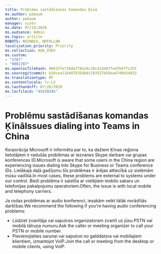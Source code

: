 ```yaml
---
title: Problēmu sastādīšanas komandas Ķīnā
ms.author: pebaum
author: pebaum
manager: scotv
ms.date: 07/24/2020
ms.audience: Admin
ms.topic: article
ROBOTS: NOINDEX, NOFOLLOW
localization_priority: Priority
ms.collection: Adm_O365
ms.custom:
- "3787"
- "9001707"
ms.openlocfilehash: 08625fe710da7f8e24c10c414d97fed7b6ffc355
ms.sourcegitcommit: b10cea11b4975354b91193327b58aa4740d34833
ms.translationtype: MT
ms.contentlocale: lv-LV
ms.lasthandoff: 07/28/2020
ms.locfileid: "45439245"
---
```

# <a name="issues-dialing-into-teams-in-china"></a><span data-ttu-id="3cd7e-102">Problēmu sastādīšanas komandas Ķīnā</span><span class="sxs-lookup"><span data-stu-id="3cd7e-102">Issues dialing into Teams in China</span></span>

<span data-ttu-id="3cd7e-103">Korporācija Microsoft ir informēta par to, ka dažiem Ķīnas reģiona lietotājiem ir radušās problēmas ar iezvanes Skype darbam vai grupas konferences ID.</span><span class="sxs-lookup"><span data-stu-id="3cd7e-103">Microsoft is aware that some users in the China region are experiencing issues dialing into Skype for Business or Teams conference IDs.</span></span> <span data-ttu-id="3cd7e-104">Lielākajā daļā gadījumu šīs problēmas ir ārējas attiecībā uz sistēmām mūsu vadībā.</span><span class="sxs-lookup"><span data-stu-id="3cd7e-104">In most cases, these problems are external to systems under our control.</span></span> <span data-ttu-id="3cd7e-105">Bieži problēma ir saistīta ar vietējiem mobilo sakaru un telefonijas pakalpojumu operatoriem.</span><span class="sxs-lookup"><span data-stu-id="3cd7e-105">Often, the issue is with local mobile and telephony carriers.</span></span>

<span data-ttu-id="3cd7e-106">Ja rodas problēmas ar audio konferenci, iesakām veikt tālāk norādītās darbības.</span><span class="sxs-lookup"><span data-stu-id="3cd7e-106">We recommend the following if you're having audio conferencing problems:</span></span>

-   <span data-ttu-id="3cd7e-107">Lūdziet zvanītāja vai sapulces organizatoram zvanīt uz jūsu PSTN vai mobilā tālruņa numuru.</span><span class="sxs-lookup"><span data-stu-id="3cd7e-107">Ask the caller or meeting organizer to call your PSTN or mobile number.</span></span>
-   <span data-ttu-id="3cd7e-108">Pievienojieties sarunai vai sapulcei no galddatora vai mobilajiem klientiem, izmantojot VoIP.</span><span class="sxs-lookup"><span data-stu-id="3cd7e-108">Join the call or meeting from the desktop or mobile clients, using VoIP.</span></span>